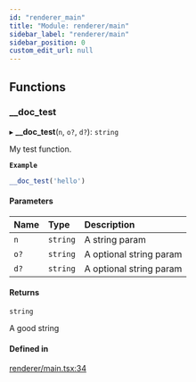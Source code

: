 ```yaml
---
id: "renderer_main"
title: "Module: renderer/main"
sidebar_label: "renderer/main"
sidebar_position: 0
custom_edit_url: null
---
```


## Functions

### \_\_doc\_test

▸ **__doc_test**(`n`, `o?`, `d?`): `string`

My test function.

**`Example`**

```ts
__doc_test('hello')
```

#### Parameters

| Name | Type | Description |
| :------ | :------ | :------ |
| `n` | `string` | A string param |
| `o?` | `string` | A optional string param |
| `d?` | `string` | A optional string param |

#### Returns

`string`

A good string

#### Defined in

[renderer/main.tsx:34](https://github.com/bischoff-m/knotflow/blob/0a50fdf/packages/nodecode-ui/src/renderer/main.tsx#L34)

